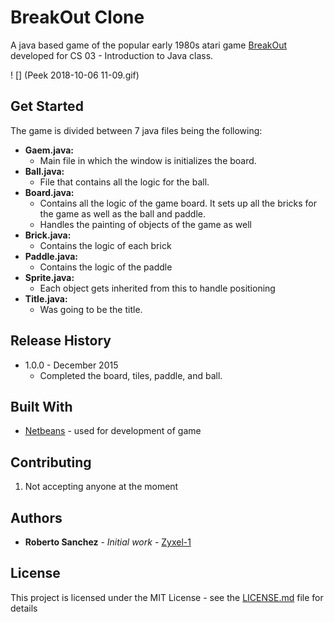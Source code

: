 
# BreakOut Clone
A java based game of the popular early 1980s atari game [BreakOut](https://en.wikipedia.org/wiki/Breakout_(video_game)) developed for CS 03 - Introduction to Java class.

! [] (Peek 2018-10-06 11-09.gif)

## Get Started

The game is divided between 7 java files being the following:

 - **Gaem.java:** 
	 - Main file in which the window is initializes the board.
 - **Ball.java:**
	 - File that contains all the logic for the ball. 
 - **Board.java:**
	 - Contains all the logic of the game board. It sets up all the bricks for the game as well as the ball and paddle. 
	 - Handles the painting of objects of the game as well
 - **Brick.java:**
	 - Contains the logic of each brick
 - **Paddle.java:**
	 - Contains the logic of the paddle
 - **Sprite.java:**
	 - Each object gets inherited from this to handle positioning
 - **Title.java:**
	 - Was going to be the title.

## Release History
	
* 1.0.0 - December 2015
    * Completed the board, tiles, paddle, and ball. 

## Built With

* [Netbeans](https://netbeans.org/downloads/) - used for development of game
## Contributing

1. Not accepting anyone at the moment

## Authors
* **Roberto Sanchez** - *Initial work* - [Zyxel-1](https://github.com/Zyxel-1)

## License

This project is licensed under the MIT License - see the [LICENSE.md](LICENSE.md) file for details
